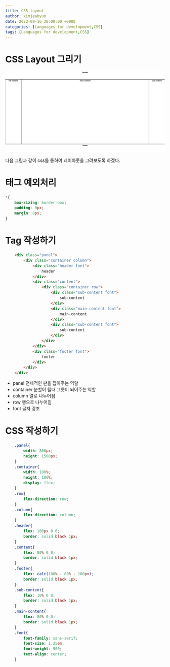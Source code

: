 ```yaml
---
title: CSS-layout
author: kimjeahyun
date: 2022-09-16 20:00:00 +0900
categories: [Languages for development,CSS]
tags: [Languages for development,CSS]
---
```


# CSS Layout 그리기

![레이아웃1](../../../../img/css/css-basic-layout.png)

다음 그림과 같이 css를 통하여 레이아웃을 그려보도록 하겠다.


# 태그 예외처리

```css
*{
	box-sizing: border-box;
	padding: 0px;
	margin: 0px;
}
```

# Tag 작성하기

```html
    <div class="panel">
		<div class="container column">
			<div class="header font">
				header
			</div>
			<div class="content">
				<div class="container row">
					<div class="sub-content font">
						sub-content
					</div>	
					<div class="main-content font">
						main-content
					</div>
					<div class="sub-content font">
						sub-content
					</div>
				</div>
			</div>
			<div class="footer font">
				footer
			</div>
		</div>
	</div>
```

-   panel 전체적인 판을 잡아주는 역할
-   container 분할이 될때 그릇이 되어주는 역할
-   column 열로 나누어짐
-   row 행으로 나누어짐
-   font 글자 강조


# CSS 작성하기

```css
    .panel{
		width: 800px;
		height: 1500px;
	}
	.container{
		width: 100%;
		height: 100%;
		display: flex;
	}
	.row{
		flex-direction: row;
	}
	.column{
		flex-direction: column;
	}
	.header{
		flex: 100px 0 0;
		border: solid black 1px;
	}
	.content{
		flex: 80% 0 0;
		border: solid black 1px;
	}
	.footer{
		flex: calc(100% - 80% - 100px);
		border: solid black 1px;
	}
	.sub-content{
		flex: 10% 0 0;
		border: solid black 1px;
	}
	.main-content{
		flex: 80% 0 0;
		border: solid black 1px;
	}
	.font{
		font-family: sans-serif;
		font-size: 1.25em;
		font-weight: 900;
		text-align: center;
	}
```
